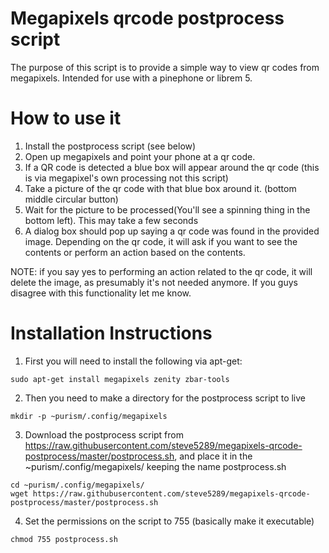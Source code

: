 # Megapixels qrcode postprocess script
The purpose of this script is to provide a simple way to view qr codes from megapixels. Intended for use with a pinephone or librem 5.

# How to use it
1. Install the postprocess script (see below)
2. Open up megapixels and point your phone at a qr code.
3. If a QR code is detected a blue box will appear around the qr code (this is via megapixel's own processing not this script)
4. Take a picture of the qr code with that blue box around it. (bottom middle circular button)
5. Wait for the picture to be processed(You'll see a spinning thing in the bottom left). This may take a few seconds
6. A dialog box should pop up saying a qr code was found in the provided image. Depending on the qr code, it will ask if you want to see the contents or perform an action based on the contents. 

NOTE: if you say yes to performing an action related to the qr code, it will delete the image, as presumably it's not needed anymore. If you guys disagree with this functionality let me know.

# Installation Instructions
1. First you will need to install the following via apt-get:
```
sudo apt-get install megapixels zenity zbar-tools
```
2. Then you need to make a directory for the postprocess script to live
```
mkdir -p ~purism/.config/megapixels
```
3. Download the postprocess script from https://raw.githubusercontent.com/steve5289/megapixels-qrcode-postprocess/master/postprocess.sh, and place it in the ~purism/.config/megapixels/ keeping the name postprocess.sh
```
cd ~purism/.config/megapixels/
wget https://raw.githubusercontent.com/steve5289/megapixels-qrcode-postprocess/master/postprocess.sh
```
4. Set the permissions on the script to 755 (basically make it executable)
```
chmod 755 postprocess.sh
```
